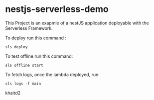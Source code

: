 # nestjs-serverless-demo

This Project is an exapmle of a nestJS application deployable with the Serverless Framework.

To deploy run this command :

```
sls deploy
```

To test offline run this command:

```
sls offline start
```

To fetch logs, once the lambda deployed, run:

```
sls logs -f main
```

khaitd2
